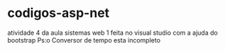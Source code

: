 # codigos-asp-net
atividade 4 da aula sistemas web 1
 feita no visual studio com a ajuda do bootstrap
 Ps:o Conversor de tempo esta incompleto
 

